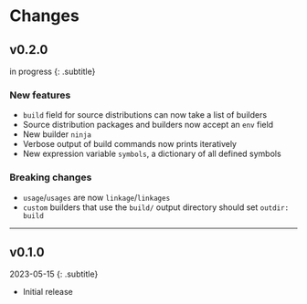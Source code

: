 # Changes

## v0.2.0
in progress
{: .subtitle}

### New features
- `build` field for source distributions can now take a list of builders
- Source distribution packages and builders now accept an `env` field
- New builder `ninja`
- Verbose output of build commands now prints iteratively
- New expression variable `symbols`, a dictionary of all defined symbols

### Breaking changes
- `usage`/`usages` are now `linkage`/`linkages`
- `custom` builders that use the `build/` output directory should set
  `outdir: build`

---

## v0.1.0
2023-05-15
{: .subtitle}

- Initial release
